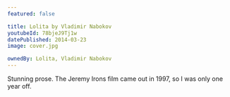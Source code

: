 ```yaml
---
featured: false

title: Lolita by Vladimir Nabokov
youtubeId: 78bjeJ9Tj1w
datePublished: 2014-03-23
image: cover.jpg

ownedBy: Lolita, Vladimir Nabokov
---
```


Stunning prose. The Jeremy Irons film came out in 1997, so I was only one year off.
